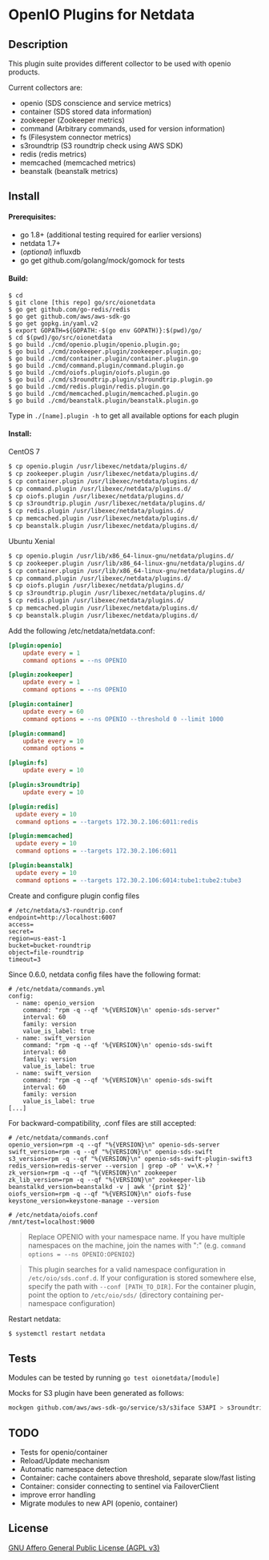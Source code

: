 OpenIO Plugins for Netdata
===

Description
---

This plugin suite provides different collector to be used with openio products.

Current collectors are:

- openio (SDS conscience and service metrics)
- container (SDS stored data information)
- zookeeper (Zookeeper metrics)
- command (Arbitrary commands, used for version information)
- fs (Filesystem connector metrics)
- s3roundtrip (S3 roundtrip check using AWS SDK)
- redis (redis metrics)
- memcached (memcached metrics)
- beanstalk (beanstalk metrics)

Install
---

#### Prerequisites:
- go 1.8+ (additional testing required for earlier versions)
- netdata 1.7+
- (*optional*) influxdb
- go get github.com/golang/mock/gomock for tests


#### Build:

```
$ cd
$ git clone [this repo] go/src/oionetdata
$ go get github.com/go-redis/redis
$ go get github.com/aws/aws-sdk-go
$ go get gopkg.in/yaml.v2
$ export GOPATH=${GOPATH:-$(go env GOPATH)}:$(pwd)/go/
$ cd $(pwd)/go/src/oionetdata
$ go build ./cmd/openio.plugin/openio.plugin.go;
$ go build ./cmd/zookeeper.plugin/zookeeper.plugin.go;
$ go build ./cmd/container.plugin/container.plugin.go
$ go build ./cmd/command.plugin/command.plugin.go
$ go build ./cmd/oiofs.plugin/oiofs.plugin.go
$ go build ./cmd/s3roundtrip.plugin/s3roundtrip.plugin.go
$ go build ./cmd/redis.plugin/redis.plugin.go
$ go build ./cmd/memcached.plugin/memcached.plugin.go
$ go build ./cmd/beanstalk.plugin/beanstalk.plugin.go
```

Type in `./[name].plugin -h` to get all available options for each plugin

#### Install:

CentOS 7
```sh
$ cp openio.plugin /usr/libexec/netdata/plugins.d/
$ cp zookeeper.plugin /usr/libexec/netdata/plugins.d/
$ cp container.plugin /usr/libexec/netdata/plugins.d/
$ cp command.plugin /usr/libexec/netdata/plugins.d/
$ cp oiofs.plugin /usr/libexec/netdata/plugins.d/
$ cp s3roundtrip.plugin /usr/libexec/netdata/plugins.d/
$ cp redis.plugin /usr/libexec/netdata/plugins.d/
$ cp memcached.plugin /usr/libexec/netdata/plugins.d/
$ cp beanstalk.plugin /usr/libexec/netdata/plugins.d/
```

Ubuntu Xenial
```sh
$ cp openio.plugin /usr/lib/x86_64-linux-gnu/netdata/plugins.d/
$ cp zookeeper.plugin /usr/lib/x86_64-linux-gnu/netdata/plugins.d/
$ cp container.plugin /usr/lib/x86_64-linux-gnu/netdata/plugins.d/
$ cp command.plugin /usr/libexec/netdata/plugins.d/
$ cp oiofs.plugin /usr/libexec/netdata/plugins.d/
$ cp s3roundtrip.plugin /usr/libexec/netdata/plugins.d/
$ cp redis.plugin /usr/libexec/netdata/plugins.d/
$ cp memcached.plugin /usr/libexec/netdata/plugins.d/
$ cp beanstalk.plugin /usr/libexec/netdata/plugins.d/
```

Add the following /etc/netdata/netdata.conf:
```ini
[plugin:openio]
    update every = 1
    command options = --ns OPENIO

[plugin:zookeeper]
    update every = 1
    command options = --ns OPENIO

[plugin:container]
    update every = 60
    command options = --ns OPENIO --threshold 0 --limit 1000

[plugin:command]
    update every = 10
    command options =

[plugin:fs]
    update every = 10

[plugin:s3roundtrip]
    update every = 10

[plugin:redis]
  update every = 10
  command options = --targets 172.30.2.106:6011:redis

[plugin:memcached]
  update every = 10
  command options = --targets 172.30.2.106:6011

[plugin:beanstalk]
  update every = 10
  command options = --targets 172.30.2.106:6014:tube1:tube2:tube3
```

Create and configure plugin config files

```
# /etc/netdata/s3-roundtrip.conf
endpoint=http://localhost:6007
access=
secret=
region=us-east-1
bucket=bucket-roundtrip
object=file-roundtrip
timeout=3
```

Since 0.6.0, netdata config files have the following format:
```
# /etc/netdata/commands.yml
config:
  - name: openio_version
    command: "rpm -q --qf '%{VERSION}\n' openio-sds-server"
    interval: 60
    family: version
    value_is_label: true
  - name: swift_version
    command: "rpm -q --qf '%{VERSION}\n' openio-sds-swift
    interval: 60
    family: version
    value_is_label: true
  - name: swift_version
    command: "rpm -q --qf '%{VERSION}\n' openio-sds-swift
    interval: 60
    family: version
    value_is_label: true
[...]
```

For backward-compatibility, .conf files are still accepted:
```
# /etc/netdata/commands.conf
openio_version=rpm -q --qf "%{VERSION}\n" openio-sds-server
swift_version=rpm -q --qf "%{VERSION}\n" openio-sds-swift
s3_version=rpm -q --qf "%{VERSION}\n" openio-sds-swift-plugin-swift3
redis_version=redis-server --version | grep -oP ' v=\K.+? '
zk_version=rpm -q --qf "%{VERSION}\n" zookeeper
zk_lib_version=rpm -q --qf "%{VERSION}\n" zookeeper-lib
beanstalkd_version=beanstalkd -v | awk '{print $2}'
oiofs_version=rpm -q --qf "%{VERSION}\n" oiofs-fuse
keystone_version=keystone-manage --version
```

```
# /etc/netdata/oiofs.conf
/mnt/test=localhost:9000
```


> Replace OPENIO with your namespace name. If you have multiple namespaces on the machine, join the names with ":" (e.g. `command options = --ns OPENIO:OPENIO2`)

> This plugin searches for a valid namespace configuration in `/etc/oio/sds.conf.d`. If your configuration is stored somewhere else, specify the path with `--conf [PATH_TO_DIR]`. For the container plugin, point the option to `/etc/oio/sds/` (directory containing per-namespace configuration)

Restart netdata:
```sh
$ systemctl restart netdata
```

Tests
---

Modules can be tested by running `go test oionetdata/[module]`

Mocks for S3 plugin have been generated as follows:

```sh
mockgen github.com/aws/aws-sdk-go/service/s3/s3iface S3API > s3roundtrip/mocks.go
```

TODO
---

- Tests for openio/container
- Reload/Update mechanism
- Automatic namespace detection
- Container: cache containers above threshold, separate slow/fast listing
- Container: consider connecting to sentinel via FailoverClient
- improve error handling
- Migrate modules to new API (openio, container)

License
---

[GNU Affero General Public License (AGPL v3)](https://www.gnu.org/licenses/agpl-3.0.html)
